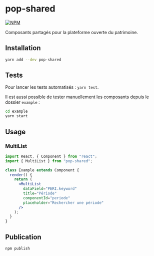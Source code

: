 # pop-shared 
[![NPM](https://img.shields.io/npm/v/pop-shared.svg)](https://www.npmjs.com/package/pop-shared)

Composants partagés pour la plateforme ouverte du patrimoine.



## Installation

```bash
yarn add --dev pop-shared
```

## Tests

Pour lancer les tests automatisés : `yarn test`.

Il est aussi possible de tester manuellement les composants depuis le dossier `example` :
```bash
cd example
yarn start
```

## Usage

### MultiList

```jsx
import React, { Component } from "react";
import { MultiList } from "pop-shared";

class Example extends Component {
  render() {
    return (
      <MultiList
        dataField="PERI.keyword"
        title="Période"
        componentId="periode"
        placeholder="Rechercher une période"
      />
    );
  }
}
```

## Publication

```
npm publish
```
